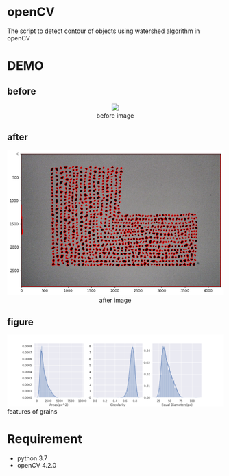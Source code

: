 # openCV

The script to detect contour of objects using watershed algorithm in openCV

# DEMO

## before
<div align="center"><img src="https://github.com/sayaka71/openCV/blob/master/grain.JPG" width="550"><br>before image</div>

## after
<div align="center"><img src="https://github.com/sayaka71/openCV/blob/master/Figure_3.png" width="600"><br>after image</div>

## figure
<div align="'center"><img src="https://github.com/sayaka71/openCV/blob/master/histgram.png"><br>features of grains</div>

# Requirement
* python 3.7
* openCV 4.2.0
